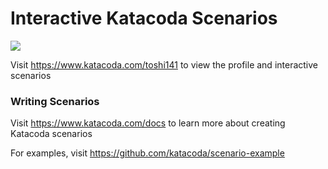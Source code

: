 # Interactive Katacoda Scenarios

[![](http://shields.katacoda.com/katacoda/toshi141/count.svg)](https://www.katacoda.com/toshi141 "Get your profile on Katacoda.com")

Visit https://www.katacoda.com/toshi141 to view the profile and interactive scenarios

### Writing Scenarios
Visit https://www.katacoda.com/docs to learn more about creating Katacoda scenarios

For examples, visit https://github.com/katacoda/scenario-example
